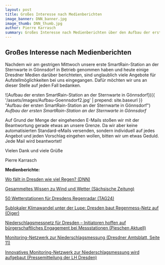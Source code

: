 ```yaml
---
layout: post
title: Großes Interesse nach Medienberichten
image_banner: DNN_banner.jpg
image_thumb: DNN_thumb.jpg
author: Pierre Karrasch
summary: Großes Interesse nach Medienberichten über den Aufbau der ersten SmartRain-Station
---
```


## Großes Interesse nach Medienberichten

Nachdem wir am gestrigen Mittwoch unsere erste SmartRain-Station an der Sternwarte in Gönnsdorf in Betrieb genommen haben und heute einige Dresdner Medien darüber berichteten, sind unglaublich viele Angebote für Aufstellmöglichkeiten bei uns eingegangen. Dafür möchten wir uns an dieser Stelle auf jeden Fall bedanken.

 ![Aufbau der ersten SmartRain-Station an der Sternwarte in Gönnsdorf]({{ '/assets/images/Aufbau-Goennsdorf2.jpg' | prepend: site.baseurl }} "Aufbau der ersten SmartRain-Station an der Sternwarte in Gönnsdorf")
*Aufbau der ersten SmartRain-Station an der Sternwarte in Gönnsdorf*

Auf Grund der Menge der eingehenden E-Mails stoßen wir mit der Beantwortung gerade etwas an unsere Grenze. Da wir aber keine automatisierten Standard-eMails versenden, sondern individuell auf jedes Angebot und jeden Vorschlag eingehen wollen, bitten wir um etwas Geduld. Jede Mail wird beantwortet!

Vielen Dank und viele Grüße

Pierre Karrasch



**Medienberichte:**

<a href="http://www.dnn.de/Dresden/Lokales/Wo-faellt-in-Dresden-wie-viel-Regen" target="_blank">Wo fällt in Dresden wie viel Regen? (DNN)</a> 

<a href="https://www.saechsische.de/gesammeltes-wissen-zu-wind-und-wetter-5018382.html" target="_blank">Gesammeltes Wissen zu Wind und Wetter (Sächsische Zeitung)</a> 

<a href="https://www.tag24.de/nachrichten/dresden-wetterstationen-fuer-dresdens-regenradar-buergermessnetz-unwetter-ueberschwemmungen-900298#article" target="_blank">50 Wetterstationen für Dresdens Regenradar (TAG24)</a> 

<a href="https://oiger.de/2018/12/12/sublokaler-klimawandel-unter-der-lupe-dresden-baut-regenmess-netz-auf/170205" target="_blank">Sublokaler Klimawandel unter der Lupe: Dresden baut Regenmess-Netz auf (Oiger)</a> 

<a href="https://pieschen-aktuell.de/2018/niederschlagsmessnetz-fuer-dresden-initiatoren-hoffen-auf-buergerschaftliches-engagement-bei-messstationen/" target="_blank">Niederschlagsmessnetz für Dresden – Initiatoren hoffen auf bürgerschaftliches Engagement bei Messstationen (Pieschen Aktuell)</a> 

<a href="https://www.dresden.de/media/pdf/amtsblatt/dresdner-amtsblatt-2018-51-52.pdf" target="_blank">Monitoring-Netzwerk zur Niederschlagsmessung (Dresdner Amtsblatt, Seite 11)</a> 

<a href="https://www.dresden.de/de/rathaus/aktuelles/pressemitteilungen/2018/12/pm_032.php" target="_blank">Innovatives Monitoring-Netzwerk zur Niederschlagsmessung wird aufgebaut (Pressemitteilung der LH Dresden)</a> 
